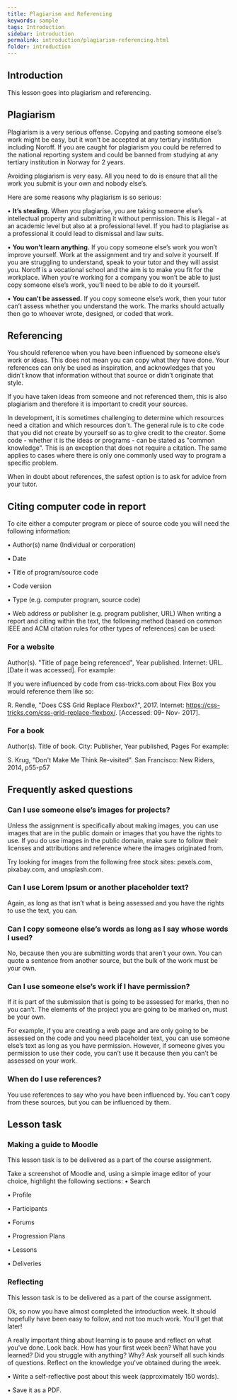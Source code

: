 ```yaml
---
title: Plagiarism and Referencing
keywords: sample
tags: Introduction
sidebar: introduction
permalink: introduction/plagiarism-referencing.html
folder: introduction
---
```


## Introduction

This lesson goes into plagiarism and referencing.

## Plagiarism

Plagiarism is a very serious offense. Copying and pasting someone else’s work might be easy, but it won’t be accepted at any tertiary institution including Noroff. If you are caught for plagiarism you could be referred to the national reporting system and could be banned from studying at any tertiary institution in Norway for 2 years.

Avoiding plagiarism is very easy. All you need to do is ensure that all the work you submit is your own and nobody else’s.

Here are some reasons why plagiarism is so serious:

• **It’s stealing.** When you plagiarise, you are taking someone else’s intellectual property and submitting it without permission. This is illegal - at an academic level but also at a professional level. If you had to plagiarise as a professional it could lead to dismissal and law suits.

• **You won’t learn anything.** If you copy someone else’s work you won’t improve yourself. Work at the assignment and try and solve it yourself. If you are struggling to understand, speak to your tutor and they will assist you. Noroff is a vocational school and the aim is to make you fit for the workplace. When you’re working for a company you won’t be able to just copy someone else’s work, you’ll need to be able to do it yourself.

• **You can’t be assessed.** If you copy someone else’s work, then your tutor can’t assess whether you understand the work. The marks should actually then go to whoever wrote, designed, or coded that work.

## Referencing

You should reference when you have been influenced by someone else’s work or ideas. This does not mean you can copy what they have done. Your references can only be used as inspiration, and acknowledges that you didn’t know that information without that source or didn’t originate that style.

If you have taken ideas from someone and not referenced them, this is also plagiarism and therefore it is important to credit your sources.

In development, it is sometimes challenging to determine which resources need a citation and which resources don't. The general rule is to cite code that you did not create by yourself so as to give credit to the creator. Some code - whether it is the ideas or programs - can be stated as "common knowledge". This is an exception that does not require a citation. The same applies to cases where there is only one commonly used way to program a specific problem.

When in doubt about references, the safest option is to ask for advice from your tutor.

## Citing computer code in report

To cite either a computer program or piece of source code you will need the following information:

• Author(s) name (Individual or corporation)

• Date

• Title of program/source code

• Code version

• Type (e.g. computer program, source code)

• Web address or publisher (e.g. program publisher, URL) When writing a report and citing within the text, the following method (based on common IEEE and ACM citation rules for other types of references) can be used:

### For a website

Author(s). "Title of page being referenced", Year published. Internet: URL. [Date it was accessed]. For example:

If you were influenced by code from css-tricks.com about Flex Box you would reference them like so:

R. Rendle, "Does CSS Grid Replace Flexbox?", 2017. Internet: https://css-tricks.com/css-grid-replace-flexbox/. [Accessed: 09- Nov- 2017].

### For a book

Author(s). Title of book. City: Publisher, Year published, Pages For example:

S. Krug, "Don't Make Me Think Re-visited". San Francisco: New Riders, 2014, p55-p57

## Frequently asked questions

### Can I use someone else’s images for projects?

Unless the assignment is specifically about making images, you can use images that are in the public domain or images that you have the rights to use. If you do use images in the public domain, make sure to follow their licenses and attributions and reference where the images originated from.

Try looking for images from the following free stock sites: pexels.com, pixabay.com, and unsplash.com.

### Can I use Lorem Ipsum or another placeholder text?

Again, as long as that isn’t what is being assessed and you have the rights to use the text, you can.

### Can I copy someone else’s words as long as I say whose words I used?

No, because then you are submitting words that aren’t your own. You can quote a sentence from another source, but the bulk of the work must be your own.

### Can I use someone else’s work if I have permission?

If it is part of the submission that is going to be assessed for marks, then no you can’t. The elements of the project you are going to be marked on, must be your own.

For example, if you are creating a web page and are only going to be assessed on the code and you need placeholder text, you can use someone else’s text as long as you have permission. However, if someone gives you permission to use their code, you can’t use it because then you can’t be assessed on your work.

### When do I use references?

You use references to say who you have been influenced by. You can’t copy from these sources, but you can be influenced by them.

## Lesson task

### Making a guide to Moodle

This lesson task is to be delivered as a part of the course assignment.

Take a screenshot of Moodle and, using a simple image editor of your choice, highlight the following sections: • Search

• Profile

• Participants

• Forums

• Progression Plans

• Lessons

• Deliveries

### Reflecting

This lesson task is to be delivered as a part of the course assignment.

Ok, so now you have almost completed the introduction week. It should hopefully have been easy to follow, and not too much work. You'll get that later!

A really important thing about learning is to pause and reflect on what you've done. Look back. How has your first week been? What have you learned? Did you struggle with anything? Why? Ask yourself all such kinds of questions. Reflect on the knowledge you've obtained during the week.

• Write a self-reflective post about this week (approximately 150 words).

• Save it as a PDF.
